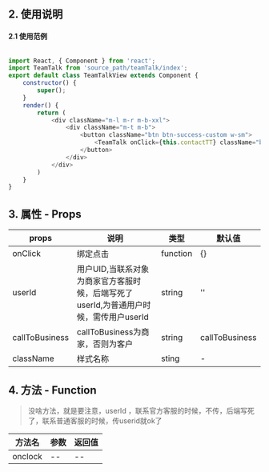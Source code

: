## 2. 使用说明
#### 2.1 使用范例

```javascript

import React, { Component } from 'react';
import TeamTalk from 'source_path/teamTalk/index';
export default class TeamTalkView extends Component {
	constructor() {
		super();
	}
	render() {
		return (
			<div className="m-l m-r m-b-xxl">
				<div className="m-t m-b">
					<button className="btn btn-success-custom w-sm">
						<TeamTalk onClick={this.contactTT} className="buttonA fr" userId="b14n0c#23" callToBusiness >立即咨询</TeamTalk>
					</button>
				</div>
			</div>
		)
	}
}	

```
	
## 3. 属性 - Props

| props        | 说明           | 类型         |   默认值       |
| ------------ | ------------- | ------------ | ------------  |
| onClick        | 绑定点击           | function       | {}         |
| userId          | 用户UID,当联系对象为商家官方客服时候，后端写死了userId,为普通用户时候，需传用户userId        | string       | ''  |
| callToBusiness     | callToBusiness为商家，否则为客户| string       | callToBusiness |
| className     | 样式名称 | sting | -   |

## 4. 方法 - Function

> 没啥方法，就是要注意，userId ，联系官方客服的时候，不传，后端写死了，联系普通客服的时候，传userid就ok了

| 方法名        | 参数          | 返回值         |
| ------------ | ------------- | ------------ |
| onclock       | --            | --       |






